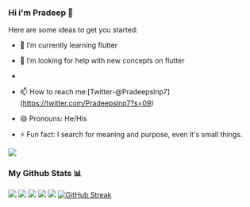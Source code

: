 ### Hi i'm Pradeep 👋


Here are some ideas to get you started:


- 🌱 I’m currently learning flutter

- 🤔 I’m looking for help with new concepts on flutter
- 

- 📫 How to reach me:[Twitter-@Pradeepslnp7] (https://twitter.com/Pradeepslnp7?s=09)
- 😄 Pronouns: He/His
- ⚡ Fun fact:  I search for meaning and purpose, even it's small things.
 <img src="https://github-readme-stats.vercel.app/api?username=pradeepslnp&&show_icons=true&title_color=ffffff&icon_color=bb2acf&text_color=daf7dc&bg_color=151515">
 
 ### My Github Stats 📊

![](http://github-profile-summary-cards.vercel.app/api/cards/profile-details?username=pradeepslnp&theme=github_dark)
![](http://github-profile-summary-cards.vercel.app/api/cards/repos-per-language?username=pradeepslnp&theme=github_dark)
![](http://github-profile-summary-cards.vercel.app/api/cards/most-commit-language?username=pradeepslnp&theme=github_dark)
![](http://github-profile-summary-cards.vercel.app/api/cards/stats?username=pradeepslnp&theme=github_dark)
![](http://github-profile-summary-cards.vercel.app/api/cards/productive-time?username=pradeepslnp&theme=github_dark&utcOffset=8)
[![GitHub Streak](https://streak-stats.demolab.com/?user=pradeepslnp&theme=ads-juicy-fresh)](https://git.io/streak-stats)

